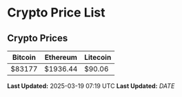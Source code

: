# Crypto Price List

## Crypto Prices
| Bitcoin | Ethereum | Litecoin |
| ------- | -------- | -------- |
| $83177 | $1936.44 | $90.06 |
**Last Updated:** 2025-03-19 07:19 UTC
**Last Updated:** $DATE$
